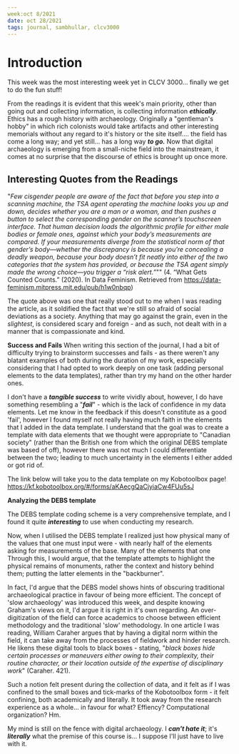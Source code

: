 ```yaml
---
week:oct 8/2021
date: oct 28/2021
tags: journal, sambhullar, clcv3000
---
```


# Introduction 
This week was the most interesting week yet in CLCV 3000... finally we get to do the fun stuff!

From the readings it is evident that this week's main priority, other than going out and collecting information, is collecting information ***ethically***. Ethics has a rough history with archaeology. Originally a "gentleman's hobby" in which rich colonists would take artifacts and other interesting memorials without any regard to it's history or the site itself.... the field has come a long way; and yet still... has a long way ***to go.*** Now that digital archaeology is emerging from a small-niche field into the mainstream, it comes at no surprise that the discourse of ethics is brought up once more.

## Interesting Quotes from the Readings

"*Few cisgender people are aware of the fact that before you step into a scanning machine, the TSA agent operating the machine looks you up and down, decides whether you are a man or a woman, and then pushes a button to select the corresponding gender on the scanner’s touchscreen interface. That human decision loads the algorithmic profile for either male bodies or female ones, against which your body’s measurements are compared. If your measurements diverge from the statistical norm of that gender’s body—whether the discrepancy is because you’re concealing a deadly weapon, because your body doesn’t fit neatly into either of the two categories that the system has provided, or because the TSA agent simply made the wrong choice—you trigger a “risk alert.”*"" (4. “What Gets Counted Counts.” (2020). In Data Feminism. Retrieved from https://data-feminism.mitpress.mit.edu/pub/h1w0nbqp) 

The quote above was one that really stood out to me when I was reading the article, as it soldified the fact that we're still so afraid of social deviations as a society. Anything that may go against the grain, even in the *slightest*, is considered scary and foreign - and as such, not dealt with in a manner that is compassionate and kind. 

**Success and Fails**
When writing this section of the journal, I had a bit of difficulty trying to brainstorm successes and fails - as there weren't any blatant examples of both during the duration of my work, especially considering that I had opted to work deeply on one task (adding personal elements to the data templates), rather than try my hand on the other harder ones. 

I don't have a ***tangible success*** to write vividly about, however, I do have something resembling a "***fail***" - which is the lack of confidence in my data elements. Let me know in the feedback if this doesn't constitute as a good 'fail', however I found myself not really having much faith in the elements that I added in the data template. I understand that the goal was to create a template with data elements that we thought were appropriate to "Canadian society" (rather than the British one from which the original DEBS template was based of off), however there was not much I could differentiate between the two; leading to much uncertainty in the elements I either added or got rid of.

The link below will take you to the data template on my Kobotoolbox page!
https://kf.kobotoolbox.org/#/forms/aKAecgQaCjyiaCw4FUu5sJ


**Analyzing the DEBS template**

The DEBS template coding scheme is a very comprehensive template, and I found it quite ***interesting*** to use when conducting my research. 

Now, when I utilised the DEBS template I realized just how physical many of the values that one must input were - with nearly half of the elements asking for measurements of the base. Many of the elements that one Through this, I would argue, that the template attempts to highlight the physical remains of monuments, rather the context and history behind them; putting the latter elements in the "backburner".

In fact, I'd argue that the DEBS model shows hints of obscuring traditional archaeological practice in favour of being more efficient. The concept of 'slow archaeology' was introduced this week, and despite knowing Graham's views on it, I'd argue it is right in it's own regarding. An over-digitization of the field can force academics to choose between efficient methodology and the traditional 'slow' methodology. In one article I was reading, William Caraher argues that by having a digital norm within the field, it can take away from the processes of fieldwork and hinder research. He likens these digital tools to black boxes - stating, "*black boxes hide certain processes or maneuvers either owing to their complexity, their routine character, or their location outside of the expertise of disciplinary work*" (Caraher. 421).

Such a notion felt present during the collection of data, and it felt as if I was confined to the small boxes and tick-marks of the Kobotoolbox form - it felt confining, both academically and literally. It took away from the research experience as a whole... in favour for what? Effiency? Computational organization? Hm.

My mind is still on the fence with digital archaeology. I ***can't hate it***; it's ***literally*** what the premise of this course is... I suppose I'll just have to live with it.





